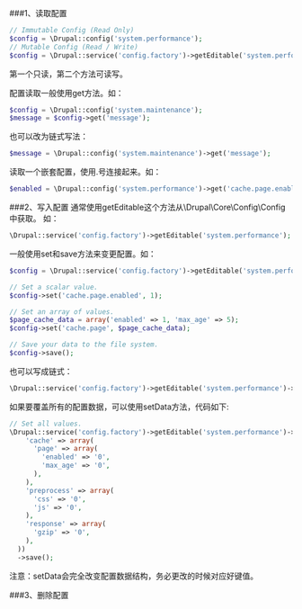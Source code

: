 ###1、读取配置

```php
// Immutable Config (Read Only)
$config = \Drupal::config('system.performance');
// Mutable Config (Read / Write)
$config = \Drupal::service('config.factory')->getEditable('system.performance');
```

第一个只读，第二个方法可读写。

配置读取一般使用get方法。如：

```php
$config = \Drupal::config('system.maintenance');
$message = $config->get('message');
```
也可以改为链式写法：

```php
$message = \Drupal::config('system.maintenance')->get('message');
```

读取一个嵌套配置，使用.号连接起来。如：
```php
$enabled = \Drupal::config('system.performance')->get('cache.page.enabled');
```

###2、写入配置
通常使用getEditable这个方法从\Drupal\Core\Config\Config中获取。
如：
```php
\Drupal::service('config.factory')->getEditable('system.performance');
```

一般使用set和save方法来变更配置。如：
```php
$config = \Drupal::service('config.factory')->getEditable('system.performance');

// Set a scalar value.
$config->set('cache.page.enabled', 1);

// Set an array of values.
$page_cache_data = array('enabled' => 1, 'max_age' => 5);
$config->set('cache.page', $page_cache_data);

// Save your data to the file system.
$config->save();
```

也可以写成链式：
```php
\Drupal::service('config.factory')->getEditable('system.performance')->set('cache.page.enabled', 1)->save();
```

如果要覆盖所有的配置数据，可以使用setData方法，代码如下:
```php
// Set all values.
\Drupal::service('config.factory')->getEditable('system.performance')->setData(array(
    'cache' => array(
      'page' => array(
        'enabled' => '0',
        'max_age' => '0',
      ),
    ),
    'preprocess' => array(
      'css' => '0',
      'js' => '0',
    ),
    'response' => array(
      'gzip' => '0',
    ),
  ))
  ->save();
```
注意：setData会完全改变配置数据结构，务必更改的时候对应好键值。

###3、删除配置
